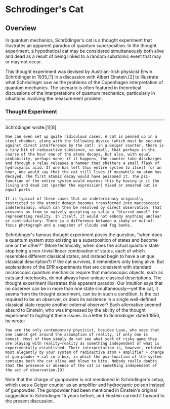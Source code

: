 # Schrodinger's Cat
## Overview

In quantum mechanics, Schrödinger's cat is a thought experiment that illustrates an apparent paradox of quantum superposition. In the thought experiment, a hypothetical cat may be considered simultaneously both alive and dead as a result of being linked to a random subatomic event that may or may not occur.

This thought experiment was devised by Austrian-Irish physicist Erwin Schrödinger in 1935,[1] in a discussion with Albert Einstein.[2] to illustrate what Schrödinger saw as the problems of the Copenhagen interpretation of quantum mechanics. The scenario is often featured in theoretical discussions of the interpretations of quantum mechanics, particularly in situations involving the measurement problem. 

### Thought Experiment
---

Schrödinger wrote:[1][8]

    One can even set up quite ridiculous cases. A cat is penned up in a steel chamber, along with the following device (which must be secured against direct interference by the cat): in a Geiger counter, there is a tiny bit of radioactive substance, so small, that perhaps in the course of the hour one of the atoms decays, but also, with equal probability, perhaps none; if it happens, the counter tube discharges and through a relay releases a hammer that shatters a small flask of hydrocyanic acid. If one has left this entire system to itself for an hour, one would say that the cat still lives if meanwhile no atom has decayed. The first atomic decay would have poisoned it. The psi-function of the entire system would express this by having in it the living and dead cat (pardon the expression) mixed or smeared out in equal parts.

    It is typical of these cases that an indeterminacy originally restricted to the atomic domain becomes transformed into macroscopic indeterminacy, which can then be resolved by direct observation. That prevents us from so naïvely accepting as valid a "blurred model" for representing reality. In itself, it would not embody anything unclear or contradictory. There is a difference between a shaky or out-of-focus photograph and a snapshot of clouds and fog banks.

Schrödinger's famous thought experiment poses the question, "when does a quantum system stop existing as a superposition of states and become one or the other?" (More technically, when does the actual quantum state stop being a non-trivial linear combination of states, each of which resembles different classical states, and instead begin to have a unique classical description?) If the cat survives, it remembers only being alive. But explanations of the EPR experiments that are consistent with standard microscopic quantum mechanics require that macroscopic objects, such as cats and notebooks, do not always have unique classical descriptions. The thought experiment illustrates this apparent paradox. Our intuition says that no observer can be in more than one state simultaneously—yet the cat, it seems from the thought experiment, can be in such a condition. Is the cat required to be an observer, or does its existence in a single well-defined classical state require another external observer? Each alternative seemed absurd to Einstein, who was impressed by the ability of the thought experiment to highlight these issues. In a letter to Schrödinger dated 1950, he wrote:

    You are the only contemporary physicist, besides Laue, who sees that one cannot get around the assumption of reality, if only one is honest. Most of them simply do not see what sort of risky game they are playing with reality—reality as something independent of what is experimentally established. Their interpretation is, however, refuted most elegantly by your system of radioactive atom + amplifier + charge of gun powder + cat in a box, in which the psi-function of the system contains both the cat alive and blown to bits. Nobody really doubts that the presence or absence of the cat is something independent of the act of observation.[9]

Note that the charge of gunpowder is not mentioned in Schrödinger's setup, which uses a Geiger counter as an amplifier and hydrocyanic poison instead of gunpowder. The gunpowder had been mentioned in Einstein's original suggestion to Schrödinger 15 years before, and Einstein carried it forward to the present discussion. 
